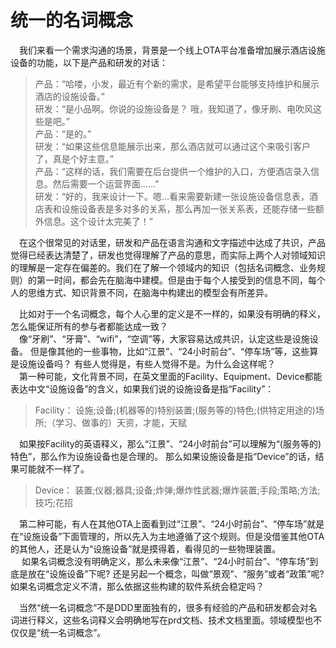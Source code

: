 # 统一的名词概念
&ensp;&ensp;我们来看一个需求沟通的场景，背景是一个线上OTA平台准备增加展示酒店设施设备的功能，以下是产品和研发的对话：

> 产品：“哈喽，小发，最近有个新的需求，是希望平台能够支持维护和展示酒店的设施设备。”  
> 研发：“是小品啊。你说的设施设备是？ 哦，我知道了，像牙刷、电吹风这些是吧。”  
> 产品：“是的。”  
> 研发：“如果这些信息能展示出来，那么酒店就可以通过这个来吸引客户了，真是个好主意。”  
> 产品：“这样的话，我们需要在后台提供一个维护的入口，方便酒店录入信息。然后需要一个运营界面......”  
> 研发：“好的，我来设计一下。嗯...看来需要新建一张设施设备信息表，酒店表和设施设备表是多对多的关系，那么再加一张关系表，还能存储一些额外信息。这个设计太完美了！”  


&ensp;&ensp;在这个很常见的对话里，研发和产品在语言沟通和文字描述中达成了共识，产品觉得已经表达清楚了，研发也觉得理解了产品的意思，而实际上两个人对领域知识的理解是一定存在偏差的。我们在了解一个领域内的知识（包括名词概念、业务规则）的第一时间，都会先在脑海中建模。但是由于每个人接受到的信息不同，每个人的思维方式、知识背景不同，在脑海中构建出的模型会有所差异。

&ensp;&ensp;比如对于一个名词概念，每个人心里的定义是不一样的，如果没有明确的释义，怎么能保证所有的参与者都能达成一致？  
&ensp;&ensp;像“牙刷”、“牙膏”、“wifi”，“空调”等，大家容易达成共识，认定这些是设施设备。 但是像其他的一些事物，比如“江景”、“24小时前台”、“停车场”等，这些算是设施设备吗？ 有些人觉得是，有些人觉得不是。为什么会这样呢？   
&ensp;&ensp;第一种可能，文化背景不同，在英文里面的Facility、Equipment、Device都能表达中文“设施设备”的含义，如果我们说的设施设备是指“Facility”：
> Facility： 设施;设备;(机器等的)特别装置;(服务等的)特色;(供特定用途的)场所;（学习、做事的）天资，才能，天赋

&ensp;&ensp;如果按Facility的英语释义，那么“江景”、“24小时前台”可以理解为“(服务等的)特色”，那么作为设施设备也是合理的。 那么如果设施设备是指“Device”的话，结果可能就不一样了。
> Device： 装置;仪器;器具;设备;炸弹;爆炸性武器;爆炸装置;手段;策略;方法;技巧;花招

&ensp;&ensp;第二种可能，有人在其他OTA上面看到过“江景”、“24小时前台”、“停车场”就是在“设施设备”下面管理的，所以先入为主地遵循了这个规则。但是没借鉴其他OTA的其他人，还是认为“设施设备”就是摸得着，看得见的一些物理装置。  
&ensp;&ensp; 如果名词概念没有明确定义，那么未来像“江景”、“24小时前台”、“停车场”到底是放在“设施设备”下呢? 还是另起一个概念，叫做“景观”、“服务”或者“政策”呢? 如果名词概念定义不清，那么依据这些构建的软件系统会稳定吗？

&ensp;&ensp;当然“统一名词概念”不是DDD里面独有的，很多有经验的产品和研发都会对名词进行释义，这些名词释义会明确地写在prd文档、技术文档里面。领域模型也不仅仅是“统一名词概念”。
